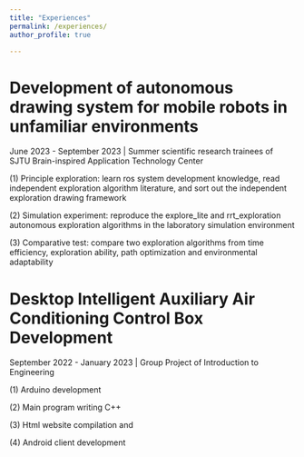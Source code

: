 ```yaml
---
title: "Experiences"
permalink: /experiences/
author_profile: true

---
```


Development of autonomous drawing system for mobile robots in unfamiliar environments
======

June 2023 - September 2023 | Summer scientific research trainees of SJTU Brain-inspired Application Technology Center

(1) Principle exploration: learn ros system development knowledge, read independent exploration algorithm literature, and sort out the independent exploration drawing framework

(2) Simulation experiment: reproduce the explore_lite and rrt_exploration autonomous exploration algorithms in the laboratory simulation environment

(3) Comparative test: compare two exploration algorithms from time efficiency, exploration ability, path optimization and environmental adaptability


Desktop Intelligent Auxiliary Air Conditioning Control Box Development
======

September 2022 - January 2023 | Group Project of Introduction to Engineering

(1) Arduino development

(2) Main program writing C++

(3) Html website compilation and

(4) Android client development
